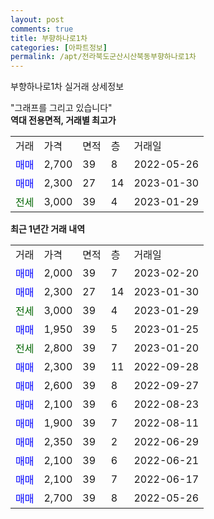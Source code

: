 ```yaml
---
layout: post
comments: true
title: 부향하나로1차
categories: [아파트정보]
permalink: /apt/전라북도군산시산북동부향하나로1차
---
```


부향하나로1차 실거래 상세정보

<script type="text/javascript">
  google.charts.load('current', {'packages':['line', 'corechart']});
  google.charts.setOnLoadCallback(drawChart);

  function drawChart() {
    var data = new google.visualization.DataTable();
    data.addColumn('date', '거래일');
    data.addColumn('number', "매매");
    data.addColumn('number', "전세");
    data.addColumn('number', "전매");

    data.addRows([[new Date(Date.parse("2023-02-20")), 2000, null, null], [new Date(Date.parse("2023-01-30")), 2300, null, null], [new Date(Date.parse("2023-01-29")), null, 3000, null], [new Date(Date.parse("2023-01-25")), 1950, null, null], [new Date(Date.parse("2023-01-20")), null, 2800, null], [new Date(Date.parse("2022-09-28")), 2300, null, null], [new Date(Date.parse("2022-09-27")), 2600, null, null], [new Date(Date.parse("2022-08-23")), 2100, null, null], [new Date(Date.parse("2022-08-11")), 1900, null, null], [new Date(Date.parse("2022-06-29")), 2350, null, null], [new Date(Date.parse("2022-06-21")), 2100, null, null], [new Date(Date.parse("2022-06-17")), 2100, null, null], [new Date(Date.parse("2022-05-26")), 2700, null, null]]);

    var options = {
      hAxis: {
        format: 'yyyy/MM/dd'
      },    
      lineWidth: 0,
      pointsVisible: true,    
      title: '최근 1년간 유형별 실거래가 분포',
      legend: { position: 'bottom' }
    };

    var formatter = new google.visualization.NumberFormat({pattern:'###,###'} );
    formatter.format(data, 1);
    formatter.format(data, 2);
    
    setTimeout(function() {
        var chart = new google.visualization.LineChart(document.getElementById('columnchart_material'));
        chart.draw(data, (options));
        document.getElementById('loading').style.display = 'none';
    }, 200);
  }
</script>


<div id="loading" style="z-index:20; display: block; margin-left: 0px">"그래프를 그리고 있습니다"</div>
<div id="columnchart_material" style="width: 95%; margin-left: 0px; display: block"></div>
<!-- contents start -->
<b>역대 전용면적, 거래별 최고가</b>
<table class="sortable">
    <tr>
      <td>거래</td>
      <td>가격</td>
      <td>면적</td>
      <td>층</td>
      <td>거래일</td>
    </tr>
        <tr>
          <td><a style="color: blue">매매</a></td>
          <td>2,700</td>
          <td>39</td>
          <td>8</td>
          <td>2022-05-26</td>
        </tr>            <tr>
          <td><a style="color: blue">매매</a></td>
          <td>2,300</td>
          <td>27</td>
          <td>14</td>
          <td>2023-01-30</td>
        </tr>        
        <tr>
              <td><a style="color: darkgreen">전세</a></td>
              <td>3,000</td>
              <td>39</td>
              <td>4</td>
              <td>2023-01-29</td>
            </tr>        
    
</table>

<b>최근 1년간 거래 내역</b>

<table class="sortable">
    <tr>
      <td>거래</td>
      <td>가격</td>
      <td>면적</td>
      <td>층</td>
      <td>거래일</td>
    </tr>
    <tr>
      <td><a style="color: blue">매매</a></td>
      <td>2,000</td>
      <td>39</td>
      <td>7</td>
      <td>2023-02-20</td>
    </tr>          <tr>
      <td><a style="color: blue">매매</a></td>
      <td>2,300</td>
      <td>27</td>
      <td>14</td>
      <td>2023-01-30</td>
    </tr>          <tr>
      <td><a style="color: darkgreen">전세</a></td>
      <td>3,000</td>
      <td>39</td>
      <td>4</td>
      <td>2023-01-29</td>
    </tr>          <tr>
      <td><a style="color: blue">매매</a></td>
      <td>1,950</td>
      <td>39</td>
      <td>5</td>
      <td>2023-01-25</td>
    </tr>          <tr>
      <td><a style="color: darkgreen">전세</a></td>
      <td>2,800</td>
      <td>39</td>
      <td>7</td>
      <td>2023-01-20</td>
    </tr>          <tr>
      <td><a style="color: blue">매매</a></td>
      <td>2,300</td>
      <td>39</td>
      <td>11</td>
      <td>2022-09-28</td>
    </tr>          <tr>
      <td><a style="color: blue">매매</a></td>
      <td>2,600</td>
      <td>39</td>
      <td>8</td>
      <td>2022-09-27</td>
    </tr>          <tr>
      <td><a style="color: blue">매매</a></td>
      <td>2,100</td>
      <td>39</td>
      <td>6</td>
      <td>2022-08-23</td>
    </tr>          <tr>
      <td><a style="color: blue">매매</a></td>
      <td>1,900</td>
      <td>39</td>
      <td>7</td>
      <td>2022-08-11</td>
    </tr>          <tr>
      <td><a style="color: blue">매매</a></td>
      <td>2,350</td>
      <td>39</td>
      <td>2</td>
      <td>2022-06-29</td>
    </tr>          <tr>
      <td><a style="color: blue">매매</a></td>
      <td>2,100</td>
      <td>39</td>
      <td>6</td>
      <td>2022-06-21</td>
    </tr>          <tr>
      <td><a style="color: blue">매매</a></td>
      <td>2,100</td>
      <td>39</td>
      <td>7</td>
      <td>2022-06-17</td>
    </tr>          <tr>
      <td><a style="color: blue">매매</a></td>
      <td>2,700</td>
      <td>39</td>
      <td>8</td>
      <td>2022-05-26</td>
    </tr>      </table>
<!-- contents end -->    

